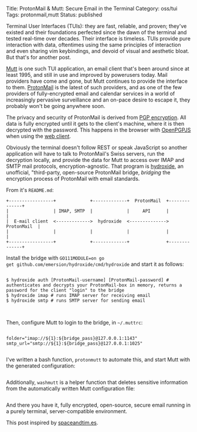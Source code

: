 Title: ProtonMail & Mutt: Secure Email in the Terminal
Category: oss/tui
Tags: protonmail,mutt
Status: published

Terminal User Interfaces (TUIs): they are fast, reliable, and proven; they've existed and their foundations perfected since the dawn of the terminal and tested real-time over decades. Their interface is timeless. TUIs provide pure interaction with data, oftentimes using the same principles of interaction and even sharing vim keybindings, and devoid of visual and aesthetic bloat. But that's for another post.  

[Mutt](http://www.mutt.org/) is one such TUI application, an email client that's  been around since at least 1995, and still in use and improved by powerusers today. Mail providers have come and gone, but Mutt continues to provide the interface to them. [ProtonMail](https://www.protonmail.com) is the latest of such providers, and as one of the few providers of fully-encrypted email and calendar services in a world of increasingly pervasive surveillance and an on-pace desire to escape it, they probably won't be going anywhere soon. 

The privacy and security of ProtonMail is derived from [PGP encryption](https://protonmail.com/blog/what-is-pgp-encryption/). All data is fully encrypted until it gets to the client's machine, where it is then decrypted with the password. This happens in the browser with [OpenPGPJS](https://github.com/openpgpjs/openpgpjs)
 when using the [web client](https://github.com/ProtonMail/WebClient).

Obviously the terminal doesn't follow REST or speak JavaScript so another application will have to talk to ProtonMail's Swiss servers, run the decryption locally, and provide the data for Mutt to access over IMAP and SMTP mail protocols, encryption-agnostic. That program is [hydroxide](https://github.com/emersion/hydroxide), an unofficial, "third-party, open-source ProtonMail bridge, _bridging_ the encryption process of ProtonMail with email standards.
  
  From it's <code class="bash inline">README.md</code>: 

    +-----------------+             +-------------+  ProtonMail  +--------------+
    |                 | IMAP, SMTP  |             |     API      |              |
    |  E-mail client  <------------->  hydroxide  <-------------->  ProtonMail  |
    |                 |             |             |              |              |
    +-----------------+             +-------------+              +--------------+
    
Install the bridge with <code class="bash inline">GO111MODULE=on go get github.com/emersion/hydroxide/cmd/hydroxide</code> and start it as follows: 

<pre><code class="bash" id="hydroxide-commands">
$ hydroxide auth [ProtonMail-username] [ProtonMail-password] # authenticates and decrypts your ProtonMail-box in memory, returns a password for the client "login" to the bridge
$ hydroxide imap # runs IMAP server for receiving email
$ hydroxide smtp # runs SMTP server for sending email

</code>
</pre>

Then, configure Mutt to login to the bridge, in <code class="bash inline">~/.muttrc</code>: 

<pre><code class="bash" id="muttrc-creds">
folder="imap://${1}:${bridge_pass}@127.0.0.1:1143" 
smtp_url="smtp://${1}:${bridge_pass}@127.0.0.1:1025"

</code></pre>

I've written a bash function, <code class="bash inline">protonmutt</code> to automate this, and start Mutt with the generated configuration: 

<pre><code class="bash" id="protonmutt"></code></pre>

Additionally, <code class="bash inline">washmutt</code> is a helper function that deletes sensitive information from the automatically written Mutt configuration file: 

<pre><code class="bash" id="washmutt"></code></pre>

And there you have it, fully encrypted, open-source, secure email running in a purely terminal, server-compatible environment.  

This post inspired by [spaceandtim.es](https://spaceandtim.es/code/protonmail_mutt/).

<!-- ![protonmutt.png]({photo}tmux/protonmutt.png) -->

<script>
    highlightInlineCode();
    
    highlightCodeElement("muttrc-creds");
    highlightCodeElement("hydroxide-commands");
    
    fetchAndHighlightCodeElement(
        {
            elementId: "protonmutt",
            fileUrl: "https://raw.githubusercontent.com/rwev/evix/master/.bash/functions/comms",
            startLine: 11,
            endLine: 1000,
            removeEmptyLines: false
        }
    );
    fetchAndHighlightCodeElement(
        {
            elementId: "washmutt",
            fileUrl: "https://raw.githubusercontent.com/rwev/evix/master/.bash/functions/comms",
            startLine: 3,
            endLine: 10
        }
    );
</script>